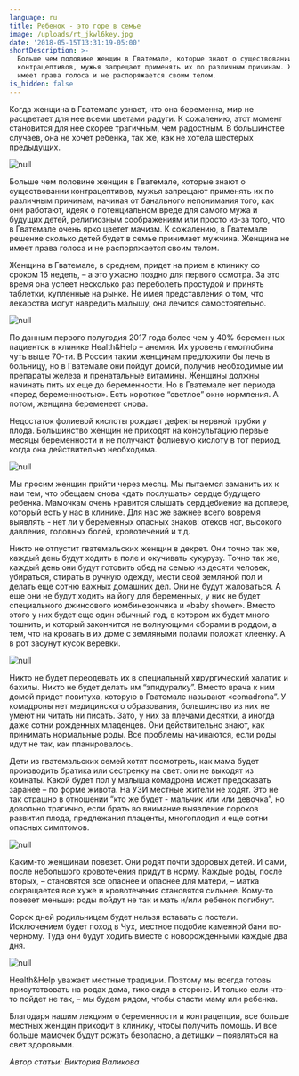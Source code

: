 ```yaml
---
language: ru
title: Ребенок - это горе в семье
image: /uploads/rt_jkwl6key.jpg
date: '2018-05-15T13:31:19-05:00'
shortDescription: >-
  Больше чем половине женщин в Гватемале, которые знают о существовании
  контрацептивов, мужья запрещают применять их по различным причинам. Женщина не
  имеет права голоса и не распоряжается своим телом.
is_hidden: false
---
```

Когда женщина в Гватемале узнает, что она беременна, мир не расцветает для нее всеми цветами радуги. К сожалению, этот момент становится для нее скорее трагичным, чем радостным. В большинстве случаев, она не хочет ребенка, так же, как не хотела шестерых предыдущих.

![null](/uploads/rt_jkwl6key.jpg)

Больше чем половине женщин в Гватемале, которые знают о существовании контрацептивов, мужья запрещают применять их по различным причинам, начиная от банального непонимания того, как они работают, идеях о потенциальном вреде для самого мужа и будущих детей, религиозным соображениям или просто из-за того, что в Гватемале очень ярко цветет мачизм. К сожалению, в Гватемале решение сколько детей будет в семье принимает мужчина. Женщина не имеет права голоса и не распоряжается своим телом.

Женщина в Гватемале, в среднем, придет на прием в клинику со сроком 16 недель, – а это ужасно поздно для первого осмотра. За это время она успеет несколько раз переболеть простудой и принять таблетки, купленные на рынке. Не имея представления о том, что лекарства могут навредить малышу, она лечится самостоятельно.

![null](/uploads/_aws1598.jpg)

По данным первого полугодия 2017 года более чем у 40% беременных пациенток в клинике Health&Help – анемия. Их уровень гемоглобина чуть выше 70-ти. В России таким женщинам предложили бы лечь в больницу, но в Гватемале они пойдут домой, получив необходимые им препараты железа и пренатальные витамины. Женщины должны начинать пить их еще до беременности. Но в Гватемале нет периода «перед беременностью». Есть короткое “светлое” окно кормления. А потом, женщина беременеет снова.

Недостаток фолиевой кислоты рождает дефекты нервной трубки у плода. Большинство женщин не приходят на консультацию первые месяцы беременности и не получают фолиевую кислоту в тот период, когда она действительно необходима.

![null](/uploads/j1f_vlvd1w8.jpg)

Мы просим женщин прийти через месяц. Мы пытаемся заманить их к нам тем, что обещаем снова «дать послушать» сердце будущего ребенка. Мамочкам очень нравится слышать сердцебиение на доплере, который есть у нас в клинике. Для нас же важнее всего вовремя выявлять - нет ли у беременных опасных знаков: отеков ног, высокого давления, головных болей, кровотечений и т.д. 

Никто не отпустит гватемальских женщин в декрет. Они точно так же, каждый день будут ходить в поле и окучивать кукурузу. Точно так же, каждый день они будут готовить обед на семью из десяти человек, убираться, стирать в ручную одежду, мести свой земляной пол и делать еще сотню важных домашних дел. Они не будут жаловаться. А еще они не будут ходить на йогу для беременных, у них не будет специального джинсового комбинезончика и «baby shower». Вместо этого у них будет еще один обычный год, в котором их будет много тошнить, и который закончится не волнующими сборами в роддом, а тем, что на кровать в их доме с земляными полами положат клеенку. А в рот засунут кусок веревки.

![null](/uploads/vkqzt7e18dy.jpg)

Никто не будет переодевать их в специальный хирургический халатик и бахилы. Никто не будет делать им “эпидуралку”. Вместо врача к ним домой придет повитуха, которую в Гватемале называют «comadrona”. У комадроны нет медицинского образования, большинство из них не умеют ни читать ни писать. Зато, у них за плечами десятки, а иногда даже сотни рожденных младенцев. Они действительно знают, как принимать нормальные роды. Все проблемы начинаются, если роды идут не так, как планировалось.

Дети из гватемальских семей хотят посмотреть, как мама будет производить братика или сестренку на свет: они не выходят из комнаты. Какой будет пол у малыша комадрона может предсказать заранее – по форме живота. На УЗИ местные жители не ходят. Это не так страшно в отношении “кто же будет - мальчик или или девочка”, но довольно трагично, если брать во внимание выявление пороков развития плода, предлежания плаценты, многоплодия и еще сотни опасных симптомов.

![null](/uploads/qrkwjibec10.jpg)

Каким-то женщинам повезет. Они родят почти здоровых детей. И сами, после небольшого кровотечения придут в норму. Каждые роды, после вторых, – становятся все опаснее и опаснее для матери, – матка сокращается все хуже и кровотечения становятся сильнее. Кому-то повезет меньше: роды пойдут не так и мать и/или ребенок погибнут.

Сорок дней родильницам будет нельзя вставать с постели. Исключением будет поход в Чух, местное подобие каменной бани по-черному. Туда они будут ходить вместе с новорожденными каждые два дня.

![null](/uploads/_aws1345-1-.jpg)

Health&Help уважает местные традиции. Поэтому мы всегда готовы присутствовать на родах дома, тихо сидя в стороне. И только если что-то пойдет не так, – мы будем рядом, чтобы спасти маму или ребенка. 

Благодаря нашим лекциям о беременности и контрацепции, все больше местных женщин приходит в клинику, чтобы получить помощь. И все больше мамочек будут рожать безопасно, а детишки – появляться на свет здоровыми.

_Автор статьи: Виктория Валикова_
